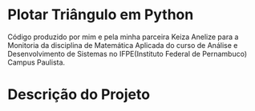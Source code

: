 # Plotar Triângulo em Python
 Código produzido por mim e pela minha parceira Keiza Anelize para a Monitoria da disciplina de Matemática Aplicada do curso de Análise e Desenvolvimento de Sistemas no IFPE(Instituto Federal de Pernambuco) Campus Paulista.
# Descrição do Projeto

